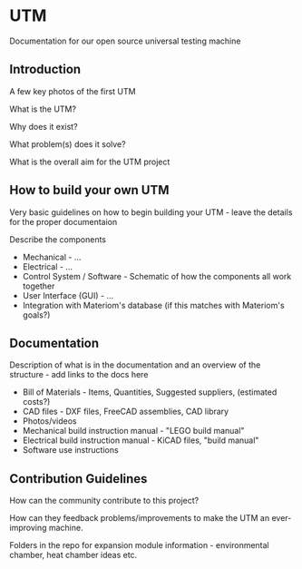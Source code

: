 # UTM
Documentation for our open source universal testing machine


## Introduction

A few key photos of the first UTM

What is the UTM?

Why does it exist?

What problem(s) does it solve?

What is the overall aim for the UTM project


## How to build your own UTM

Very basic guidelines on how to begin building your UTM - leave the details for the proper documentaion

Describe the components

  - Mechanical - ...
  - Electrical - ...
  - Control System / Software - Schematic of how the components all work together
  - User Interface (GUI) - ...
  - Integration with Materiom's database (if this matches with Materiom's goals?)

## Documentation

Description of what is in the documentation and an overview of the structure - add links to the docs here
  
  - Bill of Materials - Items, Quantities, Suggested suppliers, (estimated costs?)
  - CAD files - DXF files, FreeCAD assemblies, CAD library
  - Photos/videos
  - Mechanical build instruction manual - "LEGO build manual"
  - Electrical build instruction manual - KiCAD files, "build manual"
  - Software use instructions 
  

## Contribution Guidelines

How can the community contribute to this project?

How can they feedback problems/improvements to make the UTM an ever-improving machine.

Folders in the repo for expansion module information - environmental chamber, heat chamber ideas etc.
